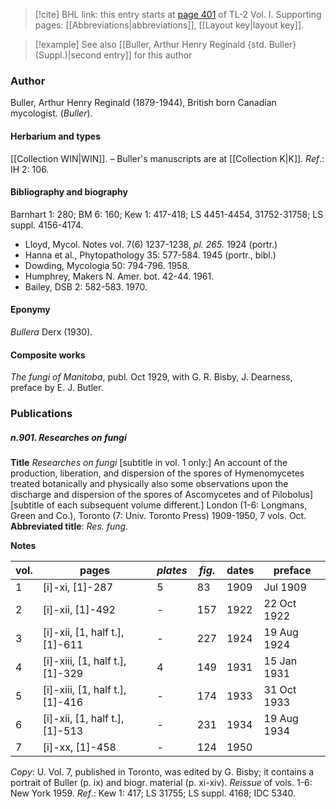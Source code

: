 > [!cite] BHL link: this entry starts at [page 401](https://www.biodiversitylibrary.org/item/103414#page/449/mode/1up) of TL-2 Vol. I.
> Supporting pages: [[Abbreviations|abbreviations]], [[Layout key|layout key]].

> [!example] See also [[Buller, Arthur Henry Reginald {std. Buller} (Suppl.)|second entry]] for this author

### Author

Buller, Arthur Henry Reginald (1879-1944), British born Canadian mycologist. (*Buller*).

#### Herbarium and types

[[Collection WIN|WIN]]. – Buller's manuscripts are at [[Collection K|K]].
*Ref*.: IH 2: 106.

#### Bibliography and biography

Barnhart 1: 280; BM 6: 160; Kew 1: 417-418; LS 4451-4454, 31752-31758; LS suppl. 4156-4174.
- Lloyd, Mycol. Notes vol. 7(6) 1237-1238, *pl. 265.* 1924 (portr.)
- Hanna et al., Phytopathology 35: 577-584. 1945 (portr., bibl.)
- Dowding, Mycologia 50: 794-796. 1958.
- Humphrey, Makers N. Amer. bot. 42-44. 1961.
- Bailey, DSB 2: 582-583. 1970.

#### Eponymy

*Bullera* Derx (1930).

#### Composite works

*The fungi of Manitoba*, publ. Oct 1929, with G. R. Bisby, J. Dearness, preface by E. J. Butler.

### Publications

##### n.901. Researches on fungi

**Title**
*Researches on fungi* \[subtitle in vol. 1 only:\] An account of the production, liberation, and dispersion of the spores of Hymenomycetes treated botanically and physically also some observations upon the discharge and dispersion of the spores of Ascomycetes and of Pilobolus\] \[subtitle of each subsequent volume different.\] London (1-6: Longmans, Green and Co.), Toronto (7: Univ. Toronto Press) 1909-1950, 7 vols. Oct.
**Abbreviated title**: *Res. fung.*

**Notes**

|vol.	|pages	|*plates*	|*fig*.	|dates	|preface|
|---	|---	|---	|---	|---	|---	|
|1	|\[i\]-xi, \[1\]-287	|5	|83	|1909	|Jul 1909|
|2	|\[i\]-xii, \[1\]-492	|-	|157	|1922	|22 Oct 1922|
|3	|\[i\]-xii, \[1, half t.\], \[1\]-611	|-	|227	|1924	|19 Aug 1924|
|4	|\[i\]-xiii, \[1, half t.\], \[1\]-329	|4	|149	|1931	|15 Jan 1931|
|5	|\[i\]-xiii, \[1, half t.\], \[1\]-416	|-	|174	|1933	|31 Oct 1933|
|6	|\[i\]-xii, \[1, half t.\], \[1\]-513	|-	|231	|1934	|19 Aug 1934|
|7	|\[i\]-xx, \[1\]-458	|-	|124	|1950|

*Copy*: U.
Vol. 7, published in Toronto, was edited by G. Bisby; it contains a portrait of Buller (p. ix) and biogr. material (p. xi-xiv).
*Reissue* of vols. 1-6: New York 1959.
*Ref*.: Kew 1: 417; LS 31755; LS suppl. 4168; IDC 5340.

